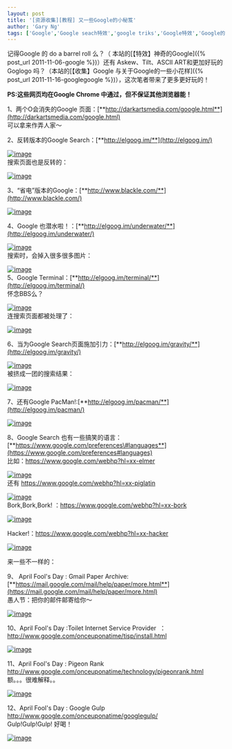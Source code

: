```yaml
---
layout: post
title: '[资源收集][教程] 又一些Google的小秘笈'
author: 'Gary Ng'
tags: ['Google','Google seach特效','google triks','Google特效','Google的小花样','教程','资源收集']
---
```


记得Google 的 do a barrel roll 么？（
本站的[【特效】神奇的Google]({% post_url 2011-11-06-google %})）还有
Askew、Tilt、ASCII ART和更加好玩的Goglogo 吗？（本站的[【收集】Google
与关于Google的一些小花样]({% post_url 2011-11-16-googlegoogle %})），这次笔者带来了更多更好玩的！  
  
 **PS:这些网页均在Google Chrome 中通过，但不保证其他浏览器能！**  
  
 1、两个O会消失的Google
页面：[**http://darkartsmedia.com/google.html**](http://darkartsmedia.com/google.html)  
 可以拿来作弄人家～  
  
 2、反转版本的Google
Search：[**http://elgoog.im/**](http://elgoog.im/)  

[![image](http://lh6.ggpht.com/-dyYJobIEino/UHBR7t5rVBI/AAAAAAAACEQ/XysgG65s_5c/image_thumb.png?imgmax=800 "image")](http://lh5.ggpht.com/-Jc2ytRXeVlA/UHBR6cbvM0I/AAAAAAAACEI/-0_CC5OAYxg/s1600-h/image%25255B2%25255D.png)  
 搜索页面也是反转的：  

[![image](http://lh6.ggpht.com/-DJ5LuOZuLV0/UHBR9s6fCyI/AAAAAAAACEg/UkXAach90Bs/image_thumb%25255B4%25255D.png?imgmax=800 "image")](http://lh4.ggpht.com/-6VBn-07-FeY/UHBR8stNdrI/AAAAAAAACEU/ZUJvvOLvR7w/s1600-h/image%25255B14%25255D.png)  
  
<!-- More -->

3、“省电”版本的Google：[**http://www.blackle.com/**](http://www.blackle.com/)  
  

[![image](http://lh6.ggpht.com/-GZEHFMlvZ4c/UHBR__JK-2I/AAAAAAAACEw/ozdk16KDoXc/image_thumb%25255B1%25255D.png?imgmax=800 "image")](http://lh5.ggpht.com/-I0asXM9RVqM/UHBR-h1OoSI/AAAAAAAACEk/3GMq8C4jejo/s1600-h/image%25255B5%25255D.png)  
  
 4、Google
也潜水啦！：[**http://elgoog.im/underwater/**](http://elgoog.im/underwater/)  

[![image](http://lh6.ggpht.com/-6uXZoV8Mv7Y/UHBSBvgbatI/AAAAAAAACE8/1asLuwBh2ec/image_thumb%25255B3%25255D.png?imgmax=800 "image")](http://lh4.ggpht.com/-D_Z3Pvjrq2M/UHBSA1NIKeI/AAAAAAAACE0/bJuqJKWnQVc/s1600-h/image%25255B11%25255D.png)  
 搜索时，会掉入很多很多图片：  

[![image](http://lh4.ggpht.com/-6AEoRzgHljo/UHBSEq2ZAtI/AAAAAAAACFQ/KrMG_DIeqOM/image_thumb%25255B7%25255D.png?imgmax=800 "image")](http://lh5.ggpht.com/-FUsaKqdxrlg/UHBSCxLFV8I/AAAAAAAACFI/PsId3WB8Q5Y/s1600-h/image%25255B23%25255D.png)  
 5、Google
Terminal：[**http://elgoog.im/terminal/**](http://elgoog.im/terminal/)  
 怀念BBS么？  

[![image](http://lh6.ggpht.com/-XQXdizad1rQ/UHBSG5aiIyI/AAAAAAAACFg/zoVKiya50xI/image_thumb%25255B5%25255D.png?imgmax=800 "image")](http://lh4.ggpht.com/-JaaEbHkMg5o/UHBSGEdzuWI/AAAAAAAACFY/AnTOoeY8Jso/s1600-h/image%25255B17%25255D.png)  
 连搜索页面都被处理了：  

[![image](http://lh6.ggpht.com/-mFq1lsAzp_Q/UHBSJCz1OyI/AAAAAAAACFw/J64iAu4FjdA/image_thumb%25255B6%25255D.png?imgmax=800 "image")](http://lh3.ggpht.com/-D0NT-2L5NVY/UHBSIHw2zaI/AAAAAAAACFo/C28iJvQg7vI/s1600-h/image%25255B20%25255D.png)  
  
 6、当为Google
Search页面施加引力：[**http://elgoog.im/gravity/**](http://elgoog.im/gravity/)  

[![image](http://lh6.ggpht.com/-UMWF9YdPZiE/UHBSLftQc_I/AAAAAAAACGA/o4mwj53Duio/image_thumb%25255B8%25255D.png?imgmax=800 "image")](http://lh5.ggpht.com/-sZ01wYXpt2A/UHBSKSHTS1I/AAAAAAAACF4/rtf5H8Wxbl0/s1600-h/image%25255B26%25255D.png)  
 被挤成一团的搜索结果：  

[![image](http://lh3.ggpht.com/-nSCHT9P_SR8/UHBSNq0QtOI/AAAAAAAACGQ/ol9h7ocaBQM/image_thumb%25255B9%25255D.png?imgmax=800 "image")](http://lh6.ggpht.com/-QgZobK1xq_k/UHBSMSQoyzI/AAAAAAAACGI/x16QladWsKU/s1600-h/image%25255B29%25255D.png)  
  
 7、还有Google
PacMan!:[**http://elgoog.im/pacman/**](http://elgoog.im/pacman/)  

[![image](http://lh3.ggpht.com/-ZeescSYWO2M/UHBSPrM0jZI/AAAAAAAACGg/WOcWhxme6sU/image_thumb%25255B11%25255D.png?imgmax=800 "image")](http://lh6.ggpht.com/-jTtUzLlKyFk/UHBSOqQDHTI/AAAAAAAACGY/wzp_2KtVR9A/s1600-h/image%25255B35%25255D.png)  
  
 8、Google Search
也有一些搞笑的语言：[**https://www.google.com/preferences\#languages**](https://www.google.com/preferences#languages)  
 比如：<https://www.google.com/webhp?hl=xx-elmer>  

[![image](http://lh5.ggpht.com/-aqvL5rBnuig/UHBWzrQm86I/AAAAAAAACHU/671-idKjrZI/image_thumb%25255B12%25255D.png?imgmax=800 "image")](http://lh3.ggpht.com/-z0UQIxM_wI8/UHBWyPrCFwI/AAAAAAAACHM/eOZVoxEhwk0/s1600-h/image%25255B38%25255D.png)  
 还有 <https://www.google.com/webhp?hl=xx-piglatin>  

[![image](http://lh3.ggpht.com/-wcB-D6D4ic8/UHBW1QtFz1I/AAAAAAAACHk/5UtmIc4a6Mk/image_thumb%25255B13%25255D.png?imgmax=800 "image")](http://lh5.ggpht.com/-3F45hsaiwro/UHBW0iUy5ZI/AAAAAAAACHY/WIVjYA4KUWA/s1600-h/image%25255B41%25255D.png)  
 Bork,Bork,Bork! ：<https://www.google.com/webhp?hl=xx-bork>  

[![image](http://lh4.ggpht.com/-KinfG-xlwgU/UHBW3l0N1KI/AAAAAAAACH0/4ru8aE7GDqk/image_thumb%25255B15%25255D.png?imgmax=800 "image")](http://lh3.ggpht.com/-cf9Uivuj-Rs/UHBW2VVRuvI/AAAAAAAACHs/ledxETfS1xg/s1600-h/image%25255B47%25255D.png)  
  
 Hacker!：<https://www.google.com/webhp?hl=xx-hacker>  

[![image](http://lh5.ggpht.com/-xIPQnmSKZg8/UHBW5XgLh9I/AAAAAAAACIE/Wh8M7tJqLfI/image_thumb%25255B16%25255D.png?imgmax=800 "image")](http://lh4.ggpht.com/-Wu7EDKPQmp4/UHBW4tWVyWI/AAAAAAAACH8/dejjOlNy3RQ/s1600-h/image%25255B50%25255D.png)  
  
 来一些不一样的：  
  
 9、 April Fool's Day : Gmail Paper
Archive:[**https://mail.google.com/mail/help/paper/more.html**](https://mail.google.com/mail/help/paper/more.html)  
 愚人节：把你的邮件邮寄给你～  

[![image](http://lh3.ggpht.com/-YhtWIgb5Mu8/UHBW8Yp1Z_I/AAAAAAAACIU/4qMD2lBQNnQ/image_thumb%25255B17%25255D.png?imgmax=800 "image")](http://lh6.ggpht.com/-C2EKZ0hLGDM/UHBW64e6SEI/AAAAAAAACIM/NmXQyySmglE/s1600-h/image%25255B53%25255D.png)  
  
 10、April Fool's Day :Toilet Internet Service Provider 
：<http://www.google.com/onceuponatime/tisp/install.html>  

[![image](http://lh4.ggpht.com/-YIgLOMJwbYY/UHBW-yYA6CI/AAAAAAAACIg/oLZECBNdH_Y/image_thumb%25255B18%25255D.png?imgmax=800 "image")](http://lh3.ggpht.com/--NnH120YbK8/UHBW9mQkDbI/AAAAAAAACIY/fCXTV23S5b4/s1600-h/image%25255B56%25255D.png)  
  
 11、April Fool's Day : Pigeon Rank 
<http://www.google.com/onceuponatime/technology/pigeonrank.html>  
 额。。。很难解释。。  

[![image](http://lh5.ggpht.com/-CSEBvEfSkoI/UHBXA7thK0I/AAAAAAAACI0/iT9bkwRB8Gg/image_thumb%25255B19%25255D.png?imgmax=800 "image")](http://lh5.ggpht.com/-CfzNcFiOoX0/UHBW_y4pv_I/AAAAAAAACIs/q-Oni7FSJgw/s1600-h/image%25255B59%25255D.png)  
  
 12、April Fool's Day : Google Gulp
<http://www.google.com/onceuponatime/googlegulp/>  
 Gulp!Gulp!Gulp! 好喝！  

[![image](http://lh5.ggpht.com/-Uv3PbbcBxzg/UHBXDMUEj-I/AAAAAAAACJE/r6PZmQBWnYk/image_thumb%25255B20%25255D.png?imgmax=800 "image")](http://lh6.ggpht.com/-kvZKkzP3sEo/UHBXCJd1KlI/AAAAAAAACI8/cQYL8Cskjns/s1600-h/image%25255B62%25255D.png)  
  
  

